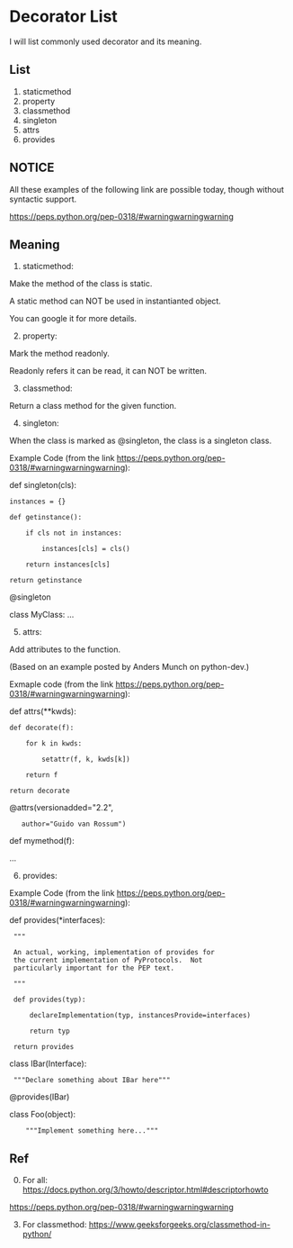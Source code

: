 # Decorator List
I will list commonly used decorator and its meaning.

## List

1. staticmethod
2. property
3. classmethod
4. singleton
5. attrs
6. provides

## NOTICE

All these examples of the following link are possible today, though without syntactic support.

https://peps.python.org/pep-0318/#warningwarningwarning

## Meaning

1. staticmethod:

Make the method of the class is static.

A static method can NOT be used in instantianted object.

You can google it for more details.

2. property:

Mark the method readonly.

Readonly refers it can be read, it can NOT be written.

3. classmethod:

 Return a class method for the given function.

4. singleton:
 
 When the class is marked as @singleton, the class is a singleton class.
 
 Example Code (from the link https://peps.python.org/pep-0318/#warningwarningwarning):
 
 def singleton(cls):
 
    instances = {}
    
    def getinstance():
    
        if cls not in instances:
        
            instances[cls] = cls()
            
        return instances[cls]
        
    return getinstance

@singleton

class MyClass:
     ...

5. attrs:

  Add attributes to the function.
  
  (Based on an example posted by Anders Munch on python-dev.)
  
  Exmaple code (from the link https://peps.python.org/pep-0318/#warningwarningwarning):
  
  def attrs(**kwds):
  
    def decorate(f):
    
        for k in kwds:
        
            setattr(f, k, kwds[k])
            
        return f
        
    return decorate

@attrs(versionadded="2.2",

       author="Guido van Rossum")
       
def mymethod(f):

  ...
  
6. provides:
  
  
  Example Code (from the link https://peps.python.org/pep-0318/#warningwarningwarning):
  
  def provides(*interfaces):
  
     """
     
     An actual, working, implementation of provides for
     the current implementation of PyProtocols.  Not
     particularly important for the PEP text.
     
     """
     
     def provides(typ):
     
         declareImplementation(typ, instancesProvide=interfaces)
         
         return typ
         
     return provides
     

class IBar(Interface):

     """Declare something about IBar here"""

@provides(IBar)

class Foo(object):

        """Implement something here..."""
        

## Ref
0. For all:
https://docs.python.org/3/howto/descriptor.html#descriptorhowto

https://peps.python.org/pep-0318/#warningwarningwarning

3. For classmethod:
https://www.geeksforgeeks.org/classmethod-in-python/


